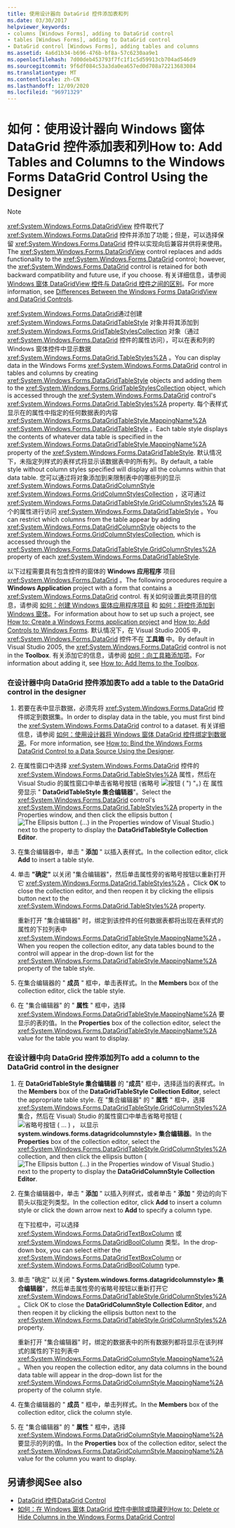 ```yaml
---
title: 使用设计器向 DataGrid 控件添加表和列
ms.date: 03/30/2017
helpviewer_keywords:
- columns [Windows Forms], adding to DataGrid control
- tables [Windows Forms], adding to DataGrid control
- DataGrid control [Windows Forms], adding tables and columns
ms.assetid: 4a6d1b34-b696-476b-bf8a-57c6230aa9e1
ms.openlocfilehash: 7d00deb453793f7fc1f1c5d59913cb704ad546d9
ms.sourcegitcommit: 9f6df084c53a3da0ea657ed0d708a72213683084
ms.translationtype: MT
ms.contentlocale: zh-CN
ms.lasthandoff: 12/09/2020
ms.locfileid: "96971329"
---
```

# <a name="how-to-add-tables-and-columns-to-the-windows-forms-datagrid-control-using-the-designer"></a><span data-ttu-id="ca220-102">如何：使用设计器向 Windows 窗体 DataGrid 控件添加表和列</span><span class="sxs-lookup"><span data-stu-id="ca220-102">How to: Add Tables and Columns to the Windows Forms DataGrid Control Using the Designer</span></span>

> [!NOTE]
> <span data-ttu-id="ca220-103"><xref:System.Windows.Forms.DataGridView> 控件取代了 <xref:System.Windows.Forms.DataGrid> 控件并添加了功能；但是，可以选择保留 <xref:System.Windows.Forms.DataGrid> 控件以实现向后兼容并供将来使用。</span><span class="sxs-lookup"><span data-stu-id="ca220-103">The <xref:System.Windows.Forms.DataGridView> control replaces and adds functionality to the <xref:System.Windows.Forms.DataGrid> control; however, the <xref:System.Windows.Forms.DataGrid> control is retained for both backward compatibility and future use, if you choose.</span></span> <span data-ttu-id="ca220-104">有关详细信息，请参阅 [Windows 窗体 DataGridView 控件与 DataGrid 控件之间的区别](differences-between-the-windows-forms-datagridview-and-datagrid-controls.md)。</span><span class="sxs-lookup"><span data-stu-id="ca220-104">For more information, see [Differences Between the Windows Forms DataGridView and DataGrid Controls](differences-between-the-windows-forms-datagridview-and-datagrid-controls.md).</span></span>

<span data-ttu-id="ca220-105"><xref:System.Windows.Forms.DataGrid>通过创建 <xref:System.Windows.Forms.DataGridTableStyle> 对象并将其添加到 <xref:System.Windows.Forms.GridTableStylesCollection> 对象（通过 <xref:System.Windows.Forms.DataGrid> 控件的属性访问），可以在表和列的 Windows 窗体控件中显示数据 <xref:System.Windows.Forms.DataGrid.TableStyles%2A> 。</span><span class="sxs-lookup"><span data-stu-id="ca220-105">You can display data in the Windows Forms <xref:System.Windows.Forms.DataGrid> control in tables and columns by creating <xref:System.Windows.Forms.DataGridTableStyle> objects and adding them to the <xref:System.Windows.Forms.GridTableStylesCollection> object, which is accessed through the <xref:System.Windows.Forms.DataGrid> control's <xref:System.Windows.Forms.DataGrid.TableStyles%2A> property.</span></span> <span data-ttu-id="ca220-106">每个表样式显示在的属性中指定的任何数据表的内容 <xref:System.Windows.Forms.DataGridTableStyle.MappingName%2A> <xref:System.Windows.Forms.DataGridTableStyle> 。</span><span class="sxs-lookup"><span data-stu-id="ca220-106">Each table style displays the contents of whatever data table is specified in the <xref:System.Windows.Forms.DataGridTableStyle.MappingName%2A> property of the <xref:System.Windows.Forms.DataGridTableStyle>.</span></span> <span data-ttu-id="ca220-107">默认情况下，未指定列样式的表样式将显示该数据表中的所有列。</span><span class="sxs-lookup"><span data-stu-id="ca220-107">By default, a table style without column styles specified will display all the columns within that data table.</span></span> <span data-ttu-id="ca220-108">您可以通过将对象添加到来限制表中的哪些列的显示 <xref:System.Windows.Forms.DataGridColumnStyle> <xref:System.Windows.Forms.GridColumnStylesCollection> ，这可通过 <xref:System.Windows.Forms.DataGridTableStyle.GridColumnStyles%2A> 每个的属性进行访问 <xref:System.Windows.Forms.DataGridTableStyle> 。</span><span class="sxs-lookup"><span data-stu-id="ca220-108">You can restrict which columns from the table appear by adding <xref:System.Windows.Forms.DataGridColumnStyle> objects to the <xref:System.Windows.Forms.GridColumnStylesCollection>, which is accessed through the <xref:System.Windows.Forms.DataGridTableStyle.GridColumnStyles%2A> property of each <xref:System.Windows.Forms.DataGridTableStyle>.</span></span>

<span data-ttu-id="ca220-109">以下过程需要具有包含控件的窗体的 **Windows 应用程序** 项目 <xref:System.Windows.Forms.DataGrid> 。</span><span class="sxs-lookup"><span data-stu-id="ca220-109">The following procedures require a **Windows Application** project with a form that contains a <xref:System.Windows.Forms.DataGrid> control.</span></span> <span data-ttu-id="ca220-110">有关如何设置此类项目的信息，请参阅 [如何：创建 Windows 窗体应用程序项目](/visualstudio/ide/step-1-create-a-windows-forms-application-project) 和 [如何：将控件添加到 Windows 窗体](how-to-add-controls-to-windows-forms.md)。</span><span class="sxs-lookup"><span data-stu-id="ca220-110">For information about how to set up such a project, see [How to: Create a Windows Forms application project](/visualstudio/ide/step-1-create-a-windows-forms-application-project) and [How to: Add Controls to Windows Forms](how-to-add-controls-to-windows-forms.md).</span></span> <span data-ttu-id="ca220-111">默认情况下，在 Visual Studio 2005 中， <xref:System.Windows.Forms.DataGrid> 控件不在 **工具箱** 中。</span><span class="sxs-lookup"><span data-stu-id="ca220-111">By default in Visual Studio 2005, the <xref:System.Windows.Forms.DataGrid> control is not in the **Toolbox**.</span></span> <span data-ttu-id="ca220-112">有关添加它的信息，请参阅 [如何：向工具箱添加项](/previous-versions/visualstudio/visual-studio-2010/ms165355(v=vs.100))。</span><span class="sxs-lookup"><span data-stu-id="ca220-112">For information about adding it, see [How to: Add Items to the Toolbox](/previous-versions/visualstudio/visual-studio-2010/ms165355(v=vs.100)).</span></span>

### <a name="to-add-a-table-to-the-datagrid-control-in-the-designer"></a><span data-ttu-id="ca220-113">在设计器中向 DataGrid 控件添加表</span><span class="sxs-lookup"><span data-stu-id="ca220-113">To add a table to the DataGrid control in the designer</span></span>

1. <span data-ttu-id="ca220-114">若要在表中显示数据，必须先将 <xref:System.Windows.Forms.DataGrid> 控件绑定到数据集。</span><span class="sxs-lookup"><span data-stu-id="ca220-114">In order to display data in the table, you must first bind the <xref:System.Windows.Forms.DataGrid> control to a dataset.</span></span> <span data-ttu-id="ca220-115">有关详细信息，请参阅 [如何：使用设计器将 Windows 窗体 DataGrid 控件绑定到数据源](bind-wf-datagrid-control-to-a-data-source-using-the-designer.md)。</span><span class="sxs-lookup"><span data-stu-id="ca220-115">For more information, see [How to: Bind the Windows Forms DataGrid Control to a Data Source Using the Designer](bind-wf-datagrid-control-to-a-data-source-using-the-designer.md).</span></span>

2. <span data-ttu-id="ca220-116">在属性窗口中选择 <xref:System.Windows.Forms.DataGrid> 控件的 <xref:System.Windows.Forms.DataGrid.TableStyles%2A> 属性，然后在 Visual Studio 的属性窗口中单击省略号按钮 (省略号 ![ 按钮 ( ") "。) 在 ](./media/visual-studio-ellipsis-button.png) 属性旁显示 " **DataGridTableStyle 集合编辑器**"。</span><span class="sxs-lookup"><span data-stu-id="ca220-116">Select the <xref:System.Windows.Forms.DataGrid> control's <xref:System.Windows.Forms.DataGrid.TableStyles%2A> property in the Properties window, and then click the ellipsis button (![The Ellipsis button (...) in the Properties window of Visual Studio.](./media/visual-studio-ellipsis-button.png)) next to the property to display the **DataGridTableStyle Collection Editor**.</span></span>

3. <span data-ttu-id="ca220-117">在集合编辑器中，单击 " **添加** " 以插入表样式。</span><span class="sxs-lookup"><span data-stu-id="ca220-117">In the collection editor, click **Add** to insert a table style.</span></span>

4. <span data-ttu-id="ca220-118">单击 **"确定"** 以关闭 "集合编辑器"，然后单击属性旁的省略号按钮以重新打开它 <xref:System.Windows.Forms.DataGrid.TableStyles%2A> 。</span><span class="sxs-lookup"><span data-stu-id="ca220-118">Click **OK** to close the collection editor, and then reopen it by clicking the ellipsis button next to the <xref:System.Windows.Forms.DataGrid.TableStyles%2A> property.</span></span>

     <span data-ttu-id="ca220-119">重新打开 "集合编辑器" 时，绑定到该控件的任何数据表都将出现在表样式的属性的下拉列表中 <xref:System.Windows.Forms.DataGridTableStyle.MappingName%2A> 。</span><span class="sxs-lookup"><span data-stu-id="ca220-119">When you reopen the collection editor, any data tables bound to the control will appear in the drop-down list for the <xref:System.Windows.Forms.DataGridTableStyle.MappingName%2A> property of the table style.</span></span>

5. <span data-ttu-id="ca220-120">在集合编辑器的 " **成员** " 框中，单击表样式。</span><span class="sxs-lookup"><span data-stu-id="ca220-120">In the **Members** box of the collection editor, click the table style.</span></span>

6. <span data-ttu-id="ca220-121">在 "集合编辑器" 的 " **属性** " 框中，选择 <xref:System.Windows.Forms.DataGridTableStyle.MappingName%2A> 要显示的表的值。</span><span class="sxs-lookup"><span data-stu-id="ca220-121">In the **Properties** box of the collection editor, select the <xref:System.Windows.Forms.DataGridTableStyle.MappingName%2A> value for the table you want to display.</span></span>

### <a name="to-add-a-column-to-the-datagrid-control-in-the-designer"></a><span data-ttu-id="ca220-122">在设计器中向 DataGrid 控件添加列</span><span class="sxs-lookup"><span data-stu-id="ca220-122">To add a column to the DataGrid control in the designer</span></span>

1. <span data-ttu-id="ca220-123">在 **DataGridTableStyle 集合编辑器** 的 "**成员**" 框中，选择适当的表样式。</span><span class="sxs-lookup"><span data-stu-id="ca220-123">In the **Members** box of the **DataGridTableStyle Collection Editor**, select the appropriate table style.</span></span> <span data-ttu-id="ca220-124">在 "集合编辑器" 的 " **属性** " 框中，选择 <xref:System.Windows.Forms.DataGridTableStyle.GridColumnStyles%2A> 集合，然后在 Visual) Studio 的属性窗口中单击省略号按钮 (![ 省略号按钮 ( ... ) ， ](./media/visual-studio-ellipsis-button.png) 以显示 **system.windows.forms.datagridcolumnstyle> 集合编辑器**。</span><span class="sxs-lookup"><span data-stu-id="ca220-124">In the **Properties** box of the collection editor, select the <xref:System.Windows.Forms.DataGridTableStyle.GridColumnStyles%2A> collection, and then click the ellipsis button (![The Ellipsis button (...) in the Properties window of Visual Studio.](./media/visual-studio-ellipsis-button.png)) next to the property to display the **DataGridColumnStyle Collection Editor**.</span></span>

2. <span data-ttu-id="ca220-125">在集合编辑器中，单击 " **添加** " 以插入列样式，或者单击 " **添加** " 旁边的向下箭头以指定列类型。</span><span class="sxs-lookup"><span data-stu-id="ca220-125">In the collection editor, click **Add** to insert a column style or click the down arrow next to **Add** to specify a column type.</span></span>

     <span data-ttu-id="ca220-126">在下拉框中，可以选择 <xref:System.Windows.Forms.DataGridTextBoxColumn> 或 <xref:System.Windows.Forms.DataGridBoolColumn> 类型。</span><span class="sxs-lookup"><span data-stu-id="ca220-126">In the drop-down box, you can select either the <xref:System.Windows.Forms.DataGridTextBoxColumn> or <xref:System.Windows.Forms.DataGridBoolColumn> type.</span></span>

3. <span data-ttu-id="ca220-127">单击 "确定" 以关闭 " **System.windows.forms.datagridcolumnstyle> 集合编辑器**"，然后单击属性旁的省略号按钮以重新打开它 <xref:System.Windows.Forms.DataGridTableStyle.GridColumnStyles%2A> 。</span><span class="sxs-lookup"><span data-stu-id="ca220-127">Click OK to close the **DataGridColumnStyle Collection Editor**, and then reopen it by clicking the ellipsis button next to the <xref:System.Windows.Forms.DataGridTableStyle.GridColumnStyles%2A> property.</span></span>

     <span data-ttu-id="ca220-128">重新打开 "集合编辑器" 时，绑定的数据表中的所有数据列都将显示在该列样式的属性的下拉列表中 <xref:System.Windows.Forms.DataGridColumnStyle.MappingName%2A> 。</span><span class="sxs-lookup"><span data-stu-id="ca220-128">When you reopen the collection editor, any data columns in the bound data table will appear in the drop-down list for the <xref:System.Windows.Forms.DataGridColumnStyle.MappingName%2A> property of the column style.</span></span>

4. <span data-ttu-id="ca220-129">在集合编辑器的 " **成员** " 框中，单击列样式。</span><span class="sxs-lookup"><span data-stu-id="ca220-129">In the **Members** box of the collection editor, click the column style.</span></span>

5. <span data-ttu-id="ca220-130">在 "集合编辑器" 的 " **属性** " 框中，选择 <xref:System.Windows.Forms.DataGridColumnStyle.MappingName%2A> 要显示的列的值。</span><span class="sxs-lookup"><span data-stu-id="ca220-130">In the **Properties** box of the collection editor, select the <xref:System.Windows.Forms.DataGridColumnStyle.MappingName%2A> value for the column you want to display.</span></span>

## <a name="see-also"></a><span data-ttu-id="ca220-131">另请参阅</span><span class="sxs-lookup"><span data-stu-id="ca220-131">See also</span></span>

- [<span data-ttu-id="ca220-132">DataGrid 控件</span><span class="sxs-lookup"><span data-stu-id="ca220-132">DataGrid Control</span></span>](datagrid-control-windows-forms.md)
- [<span data-ttu-id="ca220-133">如何：在 Windows 窗体 DataGrid 控件中删除或隐藏列</span><span class="sxs-lookup"><span data-stu-id="ca220-133">How to: Delete or Hide Columns in the Windows Forms DataGrid Control</span></span>](how-to-delete-or-hide-columns-in-the-windows-forms-datagrid-control.md)
